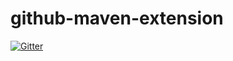 # github-maven-extension

[![Gitter](https://badges.gitter.im/Join%20Chat.svg)](https://gitter.im/sebhoss/github-maven-extension?utm_source=badge&utm_medium=badge&utm_campaign=pr-badge&utm_content=badge)